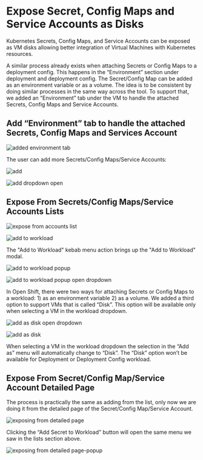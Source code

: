 # Expose Secret, Config Maps and Service Accounts as Disks

Kubernetes Secrets, Config Maps, and Service Accounts can be exposed as VM disks allowing better integration of Virtual Machines with Kubernetes resources.

A similar process already exists when attaching Secrets or Config Maps to a deployment config. This happens in the “Environment” section under deployment and deployment config. The Secret/Config Map can be added as an environment variable or as a volume.
The idea is to be consistent by doing similar processes in the same way across the tool. To support that, we added an “Environment” tab under the VM to handle the attached Secrets, Config Maps and Service Accounts.

## Add “Environment” tab to handle the attached Secrets, Config Maps and Services Account

![added environment tab](img/environment-tab.png)

The user can add more Secrets/Config Maps/Service Accounts:

![add](img/add.png)

![add dropdown open](img/add-dropdown-open.png)

## Expose From Secrets/Config Maps/Service Accounts Lists

![expose from accounts list](img/expose-from-accounts-list.png)

![add to workload](img/add-to-workload.png)

The "Add to Workload" kebab menu action brings up the "Add to Workload" modal.

![add to workload popup](img/add-to-workload-popup.png)

![add to workload popup open dropdown](img/add-to-workload-popup-open-dropdown.png)

In Open Shift, there were two ways for attaching Secrets or Config Maps to a workload: 1) as an environment variable 2) as a volume.
We added a third option to support VMs that is called “Disk”. This option will be available only when selecting a VM in the workload dropdown.

![add as disk open dropdown](img/add-as-open-dropdown.png)

![add as disk](img/add-as-disk.png)

When selecting a VM in the workload dropdown the selection in the “Add as” menu will automatically change to “Disk”. The “Disk” option won’t be available for Deployment or Deployment Config workload.

## Expose From Secret/Config Map/Service Account Detailed Page

The process is practically the same as adding from the list, only now we are doing it from the detailed page of the Secret/Config Map/Service Account.

![exposing from detailed page](img/expose-from-detailed-page.png)

Clicking the “Add Secret to Workload” button will open the same menu we saw in the lists section above.

![exposing from detailed page-popup](img/expose-from-detailed-page-popup.png)
